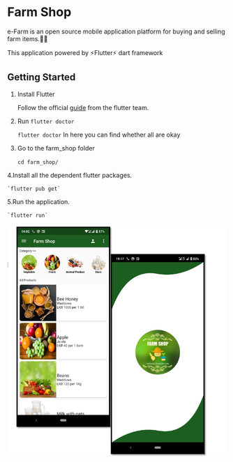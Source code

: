 # Farm Shop

e-Farm is an open source mobile application platform for buying and selling farm items.🥗🍗

This application powered by ⚡Flutter⚡ dart framework

## Getting Started

1. Install Flutter

   Follow the official [guide](https://flutter.dev/docs/get-started/install) from the flutter team.

2. Run `flutter doctor`

   `flutter doctor`
   In here you can find whether all are okay

3. Go to the farm_shop folder

   `cd farm_shop/`

4.Install all the dependent flutter packages.

    `flutter pub get`

5.Run the application.

    `flutter run`

![alt screens](images/cover.png)
